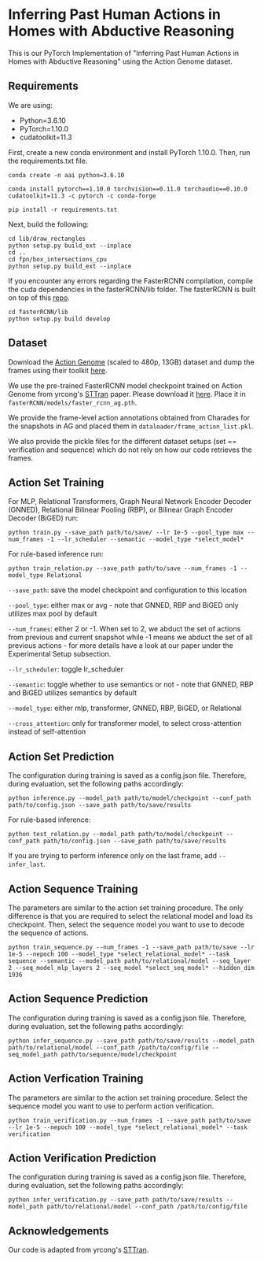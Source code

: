 # Inferring Past Human Actions in Homes with Abductive Reasoning
This is our PyTorch Implementation of "Inferring Past Human Actions in Homes with Abductive Reasoning" using the Action Genome dataset. 

## Requirements
We are using:
- Python=3.6.10
- PyTorch=1.10.0
- cudatoolkit=11.3

First, create a new conda environment and install PyTorch 1.10.0. Then, run the requirements.txt file.
```
conda create -n aai python=3.6.10

conda install pytorch==1.10.0 torchvision==0.11.0 torchaudio==0.10.0 cudatoolkit=11.3 -c pytorch -c conda-forge

pip install -r requirements.txt

```

Next, build the following:
```
cd lib/draw_rectangles
python setup.py build_ext --inplace
cd ..
cd fpn/box_intersections_cpu
python setup.py build_ext --inplace
```

If you encounter any errors regarding the FasterRCNN compilation, compile the cuda dependencies in the fasterRCNN/lib folder. The fasterRCNN is built on top of this [repo](https://github.com/jwyang/faster-rcnn.pytorch/tree/pytorch-1.0). 

```
cd fasterRCNN/lib
python setup.py build develop
```

## Dataset
Download the [Action Genome](https://prior.allenai.org/projects/charades) (scaled to 480p, 13GB) dataset and dump the frames using their toolkit [here](https://github.com/JingweiJ/ActionGenome). 

We use the pre-trained FasterRCNN model checkpoint trained on Action Genome from yrcong's [STTran](https://arxiv.org/abs/2107.12309) paper. Please download it [here](https://github.com/yrcong/STTran). Place it in 
`fasterRCNN/models/faster_rcnn_ag.pth`.

We provide the frame-level action annotations obtained from Charades for the snapshots in AG and placed them in `dataloader/frame_action_list.pkl`.

We also provide the pickle files for the different dataset setups (set == verification and sequence) which do not rely on how our code retrieves the frames. 


## Action Set Training
For MLP, Relational Transformers, Graph Neural Network Encoder Decoder (GNNED), Relational Bilinear Pooling (RBP), or Bilinear Graph Encoder Decoder (BiGED) run:

`python train.py --save_path path/to/save/ --lr 1e-5 --pool_type max --num_frames -1 --lr_scheduler --semantic --model_type *select_model*`

For rule-based inference run:

`python train_relation.py --save_path path/to/save --num_frames -1 --model_type Relational`

`--save_path`: save the model checkpoint and configuration to this location

`--pool_type`: either max or avg - note that GNNED, RBP and BiGED only utilizes max pool by default

`--num_frames`: either 2 or -1. When set to 2, we abduct the set of actions from previous and current snapshot while -1 means we abduct the set of all previous actions - for more details have a look at our paper under the Experimental Setup subsection.

`--lr_scheduler`: toggle lr_scheduler

`--semantic`: toggle whether to use semantics or not - note that GNNED, RBP and BiGED utilizes semantics by default

`--model_type`: either mlp, transformer, GNNED, RBP, BiGED, or Relational

`--cross_attention`: only for transformer model, to select cross-attention instead of self-attention


## Action Set Prediction
The configuration during training is saved as a config.json file. Therefore, during evaluation, set the following paths accordingly:

`python inference.py --model_path path/to/model/checkpoint --conf_path path/to/config.json
--save_path path/to/save/results`

For rule-based inference:

`python test_relation.py --model_path path/to/model/checkpoint --conf_path path/to/config.json --save_path path/to/save/results`

If you are trying to perform inference only on the last frame, add `--infer_last`. 

## Action Sequence Training
The parameters are similar to the action set training procedure. The only difference is that you are required to select the relational model and load its checkpoint. Then, select the sequence model you want to use to decode the sequence of actions.

`python train_sequence.py --num_frames -1 --save_path path/to/save --lr 1e-5 --nepoch 100 --model_type *select_relational_model* --task sequence --semantic --model_path path/to/relational/model --seq_layer 2 --seq_model_mlp_layers 2 --seq_model *select_seq_model* --hidden_dim 1936`


## Action Sequence Prediction
The configuration during training is saved as a config.json file. Therefore, during evaluation, set the following paths accordingly:

`python infer_sequence.py --save_path path/to/save/results --model_path path/to/relational/model --conf_path /path/to/config/file --seq_model_path path/to/sequence/model/checkpoint`

## Action Verfication Training
The parameters are similar to the action set training procedure. Select the sequence model you want to use to perform action verification.

`python train_verification.py --num_frames -1 --save_path path/to/save --lr 1e-5 --nepoch 100 --model_type *select_relational_model* --task verification`


## Action Verification Prediction
The configuration during training is saved as a config.json file. Therefore, during evaluation, set the following paths accordingly:

`python infer_verification.py --save_path path/to/save/results --model_path path/to/relational/model --conf_path /path/to/config/file`


## Acknowledgements
Our code is adapted from yrcong's [STTran](https://github.com/yrcong/STTran).
